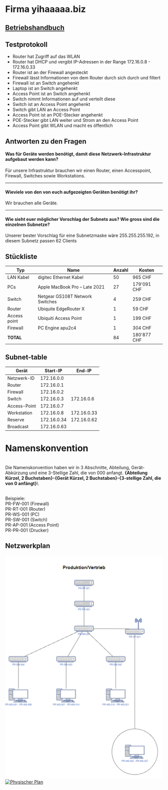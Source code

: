 # Firma yihaaaaa.biz

## [Betriebshandbuch](https://github.com/InCrafter/yihaaaaa.biz/wiki "yihaaaaa.biz Wiki")

## Testprotokoll

- Router hat Zugriff auf das WLAN
- Router hat DHCP und vergibt IP-Adressen in der Range 172.16.0.8 - 172.16.0.33
- Router ist an der Firewall angesteckt
- Firewall lässt Informationen von dem Router durch sich durch und filtert
- Firewall ist an Switch angehenkt
- Laptop ist an Switch angehenkt
- Access Point ist an Switch angehenkt
- Switch nimmt Informationen auf und verteilt diese
- Switch ist an Access Point angehenkt
- Switch gibt LAN an Access Point
- Access Point ist an POE-Stecker angehenkt
- POE-Stecker gibt LAN weiter und Strom an den Access Point
- Access Point gibt WLAN und macht es öffentlich

## Antworten zu den Fragen

#### Was für Geräte werden benötigt, damit diese Netzwerk-Infrastruktur aufgebaut werden kann?

Für unsere Infrastruktur brauchen wir einen Router, einen Accesspoint, Firewall, Switches sowie Workstations.

---

#### Wieviele von den von euch aufgezeigten Geräten benötigt ihr?

Wir brauchen alle Geräte.

---

#### Wie sieht euer möglicher Vorschlag der Subnets aus? Wie gross sind die einzelnen Subnetze?

Unserer bester Vorschlag für eine Subnetzmaske wäre 255.255.255.192, in diesem Subnetz passen 62 Clients

## Stückliste

| Typ          | Name                            | Anzahl | Kosten      |
|--------------|---------------------------------|--------|-------------|
| LAN Kabel    | digitec Ethernet Kabel          | 50     | 965 CHF     |
| PCs          | Apple MacBook Pro – Late 2021   | 27     | 179'091 CHF |
| Switch       | Netgear GS108T Network Switches | 4      | 259 CHF     |
| Router       | Ubiquite EdgeRouter X           | 1      | 59 CHF      |
| Access point | Ubiquiti Access Point           | 1      | 199 CHF     |
| Firewall     | PC Engine apu2c4                | 1      | 304 CHF     |
| **TOTAL**    |                                 | 84     | 180'877 CHF |

## Subnet-table

| Gerät        | Start-IP    | End-IP      |
|--------------|-------------|-------------|
| Netzwerk-ID  | 172.16.0.0  |             |
| Router       | 172.16.0.1  |             |
| Firewall     | 172.16.0.2  |             |
| Switch       | 172.16.0.3  | 172.16.0.6  |
| Access-Point | 172.16.0.7  |             |
| Workstation  | 172.16.0.8  | 172.16.0.33 |
| Reserve      | 172.16.0.34 | 172.16.0.62 |
| Broadcast    | 172.16.0.63 |             |

# Namenskonvention
\
Die Namenskonvention haben wir in 3 Abschnitte, Abteilung, Gerät-Abkürzung und eine 3-Stellige Zahl, die von 000 anfangt.
**{Abteilung Kürzel, 2 Buchstaben}-{Gerät Kürzel, 2 Buchstaben}-{3-stellige Zahl, die von 0 anfängt}**\

\
Beispiele:\
PR-FW-001 (Firewall)\
PR-RT-001 (Router)\
PR-WS-001 (PC)\
PR-SW-001 (Switch)\
PR-AP-001 (Access Point)\
PR-PR-001 (Drucker)

## Netzwerkplan

[![logischer Plan](/Planungsarbeiten/Netzwerkplan.png)](https://github.com/InCrafter/yihaaaaa.biz/blob/main/Planungsarbeiten/Netzwerkplan.png)
[![Physischer Plan](/Planungsarbeiten/Physical.png)](https://github.com/InCrafter/yihaaaaa.biz/blob/main/Planungsarbeiten/Netzwerkplan.png)
